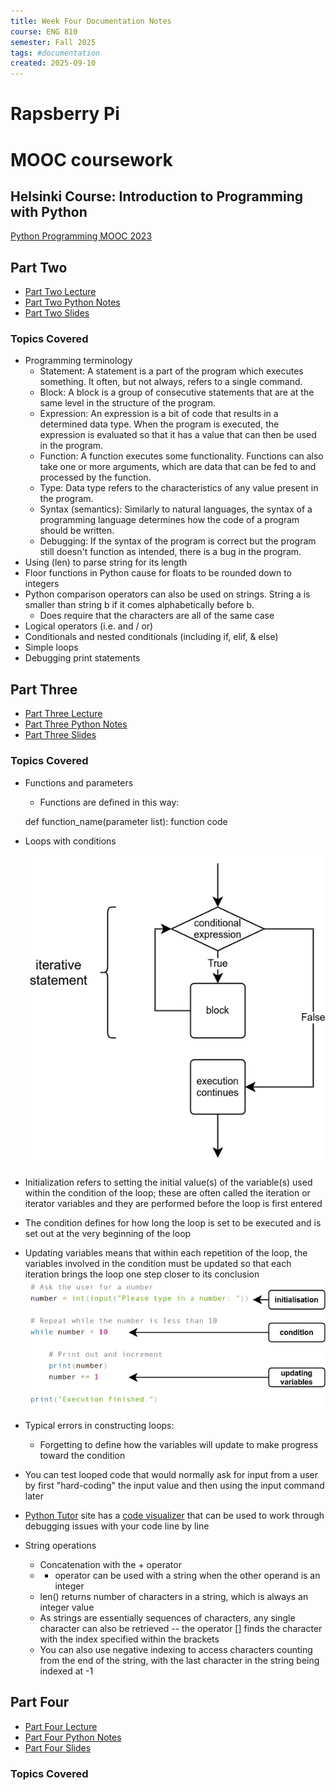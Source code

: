 ```yaml
---
title: Week Four Documentation Notes
course: ENG 810
semester: Fall 2025
tags: #documentation
created: 2025-09-10
---
```


# Rapsberry Pi 

# MOOC coursework

## Helsinki Course: Introduction to Programming with Python
[Python Programming MOOC 2023](https://programming-23.mooc.fi/)

## Part Two
- [Part Two Lecture](https://youtu.be/xjBP3awP-I8)
- [Part Two Python Notes](/eng810/helsinki_mooc/py_notes/lecture_two.py)
- [Part Two Slides](/eng810/helsinki_mooc/written_notes/part_two.md)

### Topics Covered
- Programming terminology
	- Statement: A statement is a part of the program which executes something. It often, but not always, refers to a single command.
    - Block: A block is a group of consecutive statements that are at the same level in the structure of the program.
    - Expression: An expression is a bit of code that results in a determined data type. When the program is executed, the expression is evaluated so that it has a value that can then be used in the program.
    - Function: A function executes some functionality. Functions can also take one or more arguments, which are data that can be fed to and processed by the function. 
    - Type: Data type refers to the characteristics of any value present in the program.
    - Syntax (semantics): Similarly to natural languages, the syntax of a programming language determines how the code of a program should be written.
    - Debugging: If the syntax of the program is correct but the program still doesn't function as intended, there is a bug in the program.
- Using (len) to parse string for its length
- Floor functions in Python cause for floats to be rounded down to integers
- Python comparison operators can also be used on strings. String a is smaller than string b if it comes alphabetically before b.
	- Does require that the characters are all of the same case
- Logical operators (i.e. and / or)
- Conditionals and nested conditionals (including if, elif, & else)
- Simple loops
- Debugging print statements

## Part Three
- [Part Three Lecture](https://youtu.be/G0zdNWCm8h8)
- [Part Three Python Notes](/eng810/helsinki_mooc/py_notes/lecture_three.py)
- [Part Three Slides](/eng810/helsinki_mooc/written_notes/part_three.excalidraw)

### Topics Covered
- Functions and parameters
    - Functions are defined in this way:

    def function_name(parameter list):
        function code
- Loops with conditions

    ![alt text](../images/conditional_loops.png)

- Initialization refers to setting the initial value(s) of the variable(s) used within the condition of the loop; these are often called the iteration or iterator variables and they are performed before the loop is first entered
- The condition defines for how long the loop is set to be executed and is set out at the very beginning of the loop
- Updating variables means that within each repetition of the loop, the variables involved in the condition must be updated so that each iteration brings the loop one step closer to its conclusion
    ![alt text](../images/initialization_condition_updatedvariables.png)
- Typical errors in constructing loops:
    - Forgetting to define how the variables will update to make progress toward the condition
- You can test looped code that would normally ask for input from a user by first "hard-coding" the input value and then using the input command later
- [Python Tutor](https://pythontutor.com/) site has a [code visualizer](https://pythontutor.com/visualize.html#mode=edit) that can be used to work through debugging issues with your code line by line
- String operations
    - Concatenation with the + operator
    - * operator can be used with a string when the other operand is an integer
    - len() returns number of characters in a string, which is always an integer value
    - As strings are essentially sequences of characters, any single character can also be retrieved -- the operator [] finds the character with the index specified within the brackets
    - You can also use negative indexing to access characters counting from the end of the string, with the last character in the string being indexed at -1

## Part Four
- [Part Four Lecture](https://youtu.be/U7MFzDabDqg)
- [Part Four Python Notes](/eng810/helsinki_mooc/py_notes/lecture_four.py)
- [Part Four Slides](/eng810/helsinki_mooc/written_notes/part_four.excalidraw)

### Topics Covered
